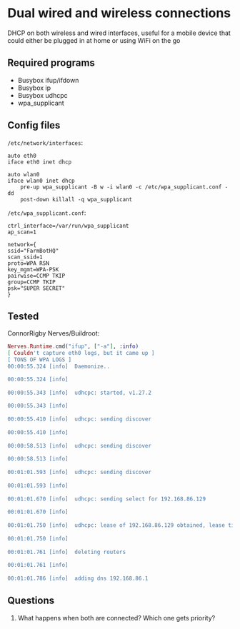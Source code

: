 # Dual wired and wireless connections

DHCP on both wireless and wired interfaces, useful for a mobile device that could either be plugged in at home or using WiFi on the go

## Required programs

* Busybox ifup/ifdown
* Busybox ip
* Busybox udhcpc
* wpa_supplicant

## Config files

`/etc/network/interfaces`:

```config
auto eth0
iface eth0 inet dhcp

auto wlan0
iface wlan0 inet dhcp
    pre-up wpa_supplicant -B w -i wlan0 -c /etc/wpa_supplicant.conf -dd
    post-down killall -q wpa_supplicant

```

`/etc/wpa_supplicant.conf`:

```config
ctrl_interface=/var/run/wpa_supplicant
ap_scan=1

network={
ssid="FarmBotHQ"
scan_ssid=1
proto=WPA RSN
key_mgmt=WPA-PSK
pairwise=CCMP TKIP
group=CCMP TKIP
psk="SUPER SECRET"
}

```

## Tested

ConnorRigby Nerves/Buildroot:
```elixir
Nerves.Runtime.cmd("ifup", ["-a"], :info)
[ Couldn't capture eth0 logs, but it came up ]
[ TONS OF WPA LOGS ]
00:00:55.324 [info]  Daemonize..

00:00:55.324 [info]  
 
00:00:55.343 [info]  udhcpc: started, v1.27.2
 
00:00:55.343 [info]  
 
00:00:55.410 [info]  udhcpc: sending discover
 
00:00:55.410 [info]  
 
00:00:58.513 [info]  udhcpc: sending discover
 
00:00:58.513 [info]  
 
00:01:01.593 [info]  udhcpc: sending discover
 
00:01:01.593 [info]  
 
00:01:01.670 [info]  udhcpc: sending select for 192.168.86.129
 
00:01:01.670 [info]  
 
00:01:01.750 [info]  udhcpc: lease of 192.168.86.129 obtained, lease time 86400
 
00:01:01.750 [info]  
 
00:01:01.761 [info]  deleting routers
 
00:01:01.761 [info]  
 
00:01:01.786 [info]  adding dns 192.168.86.1

```

## Questions

1. What happens when both are connected? Which one gets priority?

